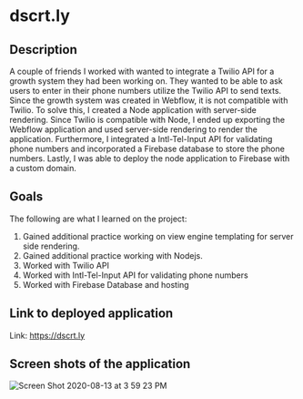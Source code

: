 # dscrt.ly

## Description

A couple of friends I worked with wanted to integrate a Twilio API for a growth system they had been working on. They wanted to be able to ask users to enter in their phone numbers utilize the Twilio API to send texts. Since the growth system was created in Webflow, it is not compatible with Twilio. To solve this, I created a Node application with server-side rendering. Since Twilio is compatible with Node, I ended up exporting the Webflow application and used server-side rendering to render the application. Furthermore, I integrated a Intl-Tel-Input API for validating phone numbers and incorporated a Firebase database to store the phone numbers. Lastly, I was able to deploy the node application to Firebase with a custom domain.

## Goals

The following are what I learned on the project:
  
  <ol>
  <li>Gained additional practice working on view engine templating for server side rendering.</li>
  <li>Gained additional practice working with Nodejs.</li>
  <li>Worked with Twilio API</li>
  <li>Worked with Intl-Tel-Input API for validating phone numbers</li>
  <li>Worked with Firebase Database and hosting</li>
  </ol>

## Link to deployed application
Link: https://dscrt.ly

## Screen shots of the application

![Screen Shot 2020-08-13 at 3 59 23 PM](https://user-images.githubusercontent.com/46943342/90181477-837f5780-dd7e-11ea-9c1e-530ac9292f9a.png)
